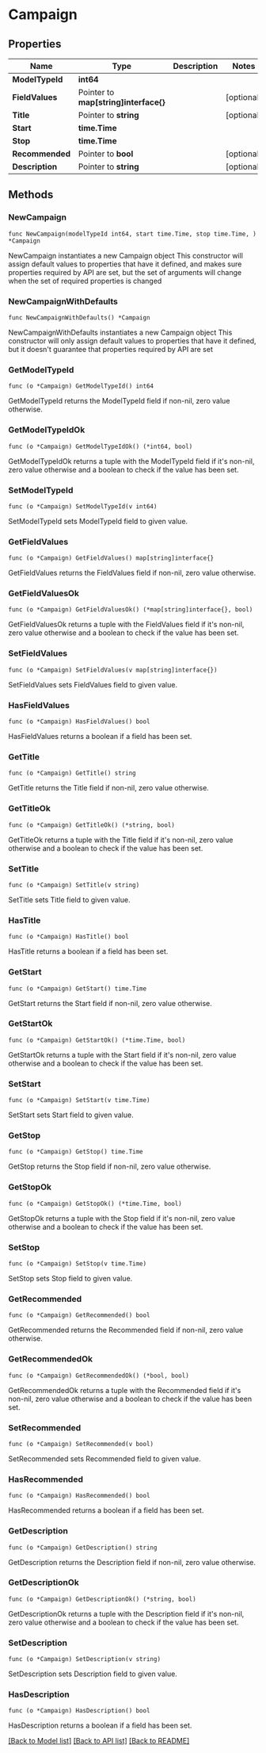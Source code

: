 # Campaign

## Properties

Name | Type | Description | Notes
------------ | ------------- | ------------- | -------------
**ModelTypeId** | **int64** |  | 
**FieldValues** | Pointer to **map[string]interface{}** |  | [optional] 
**Title** | Pointer to **string** |  | [optional] 
**Start** | **time.Time** |  | 
**Stop** | **time.Time** |  | 
**Recommended** | Pointer to **bool** |  | [optional] 
**Description** | Pointer to **string** |  | [optional] 

## Methods

### NewCampaign

`func NewCampaign(modelTypeId int64, start time.Time, stop time.Time, ) *Campaign`

NewCampaign instantiates a new Campaign object
This constructor will assign default values to properties that have it defined,
and makes sure properties required by API are set, but the set of arguments
will change when the set of required properties is changed

### NewCampaignWithDefaults

`func NewCampaignWithDefaults() *Campaign`

NewCampaignWithDefaults instantiates a new Campaign object
This constructor will only assign default values to properties that have it defined,
but it doesn't guarantee that properties required by API are set

### GetModelTypeId

`func (o *Campaign) GetModelTypeId() int64`

GetModelTypeId returns the ModelTypeId field if non-nil, zero value otherwise.

### GetModelTypeIdOk

`func (o *Campaign) GetModelTypeIdOk() (*int64, bool)`

GetModelTypeIdOk returns a tuple with the ModelTypeId field if it's non-nil, zero value otherwise
and a boolean to check if the value has been set.

### SetModelTypeId

`func (o *Campaign) SetModelTypeId(v int64)`

SetModelTypeId sets ModelTypeId field to given value.


### GetFieldValues

`func (o *Campaign) GetFieldValues() map[string]interface{}`

GetFieldValues returns the FieldValues field if non-nil, zero value otherwise.

### GetFieldValuesOk

`func (o *Campaign) GetFieldValuesOk() (*map[string]interface{}, bool)`

GetFieldValuesOk returns a tuple with the FieldValues field if it's non-nil, zero value otherwise
and a boolean to check if the value has been set.

### SetFieldValues

`func (o *Campaign) SetFieldValues(v map[string]interface{})`

SetFieldValues sets FieldValues field to given value.

### HasFieldValues

`func (o *Campaign) HasFieldValues() bool`

HasFieldValues returns a boolean if a field has been set.

### GetTitle

`func (o *Campaign) GetTitle() string`

GetTitle returns the Title field if non-nil, zero value otherwise.

### GetTitleOk

`func (o *Campaign) GetTitleOk() (*string, bool)`

GetTitleOk returns a tuple with the Title field if it's non-nil, zero value otherwise
and a boolean to check if the value has been set.

### SetTitle

`func (o *Campaign) SetTitle(v string)`

SetTitle sets Title field to given value.

### HasTitle

`func (o *Campaign) HasTitle() bool`

HasTitle returns a boolean if a field has been set.

### GetStart

`func (o *Campaign) GetStart() time.Time`

GetStart returns the Start field if non-nil, zero value otherwise.

### GetStartOk

`func (o *Campaign) GetStartOk() (*time.Time, bool)`

GetStartOk returns a tuple with the Start field if it's non-nil, zero value otherwise
and a boolean to check if the value has been set.

### SetStart

`func (o *Campaign) SetStart(v time.Time)`

SetStart sets Start field to given value.


### GetStop

`func (o *Campaign) GetStop() time.Time`

GetStop returns the Stop field if non-nil, zero value otherwise.

### GetStopOk

`func (o *Campaign) GetStopOk() (*time.Time, bool)`

GetStopOk returns a tuple with the Stop field if it's non-nil, zero value otherwise
and a boolean to check if the value has been set.

### SetStop

`func (o *Campaign) SetStop(v time.Time)`

SetStop sets Stop field to given value.


### GetRecommended

`func (o *Campaign) GetRecommended() bool`

GetRecommended returns the Recommended field if non-nil, zero value otherwise.

### GetRecommendedOk

`func (o *Campaign) GetRecommendedOk() (*bool, bool)`

GetRecommendedOk returns a tuple with the Recommended field if it's non-nil, zero value otherwise
and a boolean to check if the value has been set.

### SetRecommended

`func (o *Campaign) SetRecommended(v bool)`

SetRecommended sets Recommended field to given value.

### HasRecommended

`func (o *Campaign) HasRecommended() bool`

HasRecommended returns a boolean if a field has been set.

### GetDescription

`func (o *Campaign) GetDescription() string`

GetDescription returns the Description field if non-nil, zero value otherwise.

### GetDescriptionOk

`func (o *Campaign) GetDescriptionOk() (*string, bool)`

GetDescriptionOk returns a tuple with the Description field if it's non-nil, zero value otherwise
and a boolean to check if the value has been set.

### SetDescription

`func (o *Campaign) SetDescription(v string)`

SetDescription sets Description field to given value.

### HasDescription

`func (o *Campaign) HasDescription() bool`

HasDescription returns a boolean if a field has been set.


[[Back to Model list]](../README.md#documentation-for-models) [[Back to API list]](../README.md#documentation-for-api-endpoints) [[Back to README]](../README.md)


